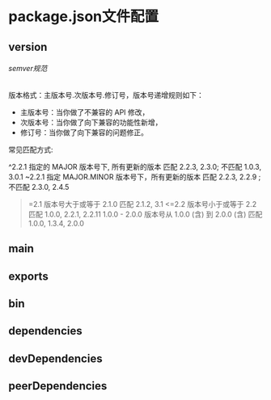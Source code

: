 # package.json文件配置

## version

###### semver规范
版本格式：主版本号.次版本号.修订号，版本号递增规则如下：
 - 主版本号：当你做了不兼容的 API 修改，
 - 次版本号：当你做了向下兼容的功能性新增，
 - 修订号：当你做了向下兼容的问题修正。

常见匹配方式: 

^2.2.1         指定的 MAJOR 版本号下, 所有更新的版本              匹配 2.2.3, 2.3.0; 不匹配 1.0.3, 3.0.1
~2.2.1         指定 MAJOR.MINOR 版本号下，所有更新的版本          匹配 2.2.3, 2.2.9 ; 不匹配 2.3.0, 2.4.5
>=2.1          版本号大于或等于 2.1.0                           匹配 2.1.2, 3.1
<=2.2          版本号小于或等于 2.2                             匹配 1.0.0, 2.2.1, 2.2.11
1.0.0 - 2.0.0  版本号从 1.0.0 (含) 到 2.0.0 (含)              匹配 1.0.0, 1.3.4, 2.0.0


## main

## exports

## bin

## dependencies

## devDependencies

## peerDependencies